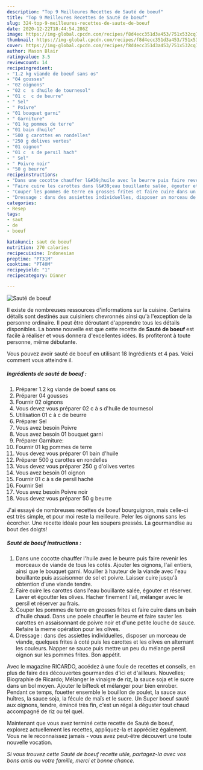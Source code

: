 ```yaml
---
description: "Top 9 Meilleures Recettes de Sauté de boeuf"
title: "Top 9 Meilleures Recettes de Sauté de boeuf"
slug: 324-top-9-meilleures-recettes-de-saute-de-boeuf
date: 2020-12-22T18:44:54.286Z
image: https://img-global.cpcdn.com/recipes/f8d4ecc351d3a453/751x532cq70/saute-de-boeuf-photo-principale-de-la-recette.jpg
thumbnail: https://img-global.cpcdn.com/recipes/f8d4ecc351d3a453/751x532cq70/saute-de-boeuf-photo-principale-de-la-recette.jpg
cover: https://img-global.cpcdn.com/recipes/f8d4ecc351d3a453/751x532cq70/saute-de-boeuf-photo-principale-de-la-recette.jpg
author: Mason Blair
ratingvalue: 3.5
reviewcount: 14
recipeingredient:
- "1.2 kg viande de boeuf sans os"
- "04 gousses"
- "02 oignons"
- "02 c  s dhuile de tournesol"
- "01 c  c de beurre"
- " Sel"
- " Poivre"
- "01 bouquet garni"
- " Garniture"
- "01 kg pommes de terre"
- "01 bain dhuile"
- "500 g carottes en rondelles"
- "250 g dolives vertes"
- "01 oignon"
- "01 c  s de persil hach"
- " Sel"
- " Poivre noir"
- "50 g beurre"
recipeinstructions:
- "Dans une cocotte chauffer l&#39;huile avec le beurre puis faire revenir les morceaux de viande de tous les cotés. Ajouter les oignons, l&#39;ail entiers, ainsi que le bouquet garni. Mouiller à hauteur de la viande avec l&#39;eau bouillante puis assaisonner de sel et poivre. Laisser cuire jusqu&#39;à obtention d&#39;une viande tendre."
- "Faire cuire les carottes dans l&#39;eau bouillante salée, égouter et réserver. Laver et égoutter les olives. Hacher finement l&#39;ail, mélanger avec le persil et réserver au frais."
- "Couper les pommes de terre en grosses frites et faire cuire dans un bain d&#39;huile chaud. Dans une poele chauffer le beurre et faire sauter les carottes en assaisonnant de poivre noir et d&#39;une petite louche de sauce. Refaire la meme opération pour les olives."
- "Dressage : dans des assiettes individuelles, disposer un morceau de viande, quelques frites à coté puis les carottes et les olives en alternant les couleurs. Napper se sauce puis mettre un peu du mélange persil oignon sur les pommes frites. Bon appétit."
categories:
- Resep
tags:
- saut
- de
- boeuf

katakunci: saut de boeuf 
nutrition: 270 calories
recipecuisine: Indonesian
preptime: "PT31M"
cooktime: "PT40M"
recipeyield: "1"
recipecategory: Dinner

---
```



![Sauté de boeuf](https://img-global.cpcdn.com/recipes/f8d4ecc351d3a453/751x532cq70/saute-de-boeuf-photo-principale-de-la-recette.jpg)

Il existe de nombreuses ressources d'informations sur la cuisine. Certains détails sont destinés aux cuisiniers chevronnés ainsi qu'à l'exception de la personne ordinaire. Il peut être déroutant d'apprendre tous les détails disponibles. La bonne nouvelle est que cette recette de <strong> Sauté de boeuf </strong> est facile à réaliser et vous donnera d'excellentes idées. Ils profiteront à toute personne, même débutante.

<!--inarticleads1-->

Vous pouvez avoir sauté de boeuf en utilisant 18 Ingrédients et 4 pas. Voici comment vous atteindre il.

##### Ingrédients de sauté de boeuf :

1. Préparer 1.2 kg viande de boeuf sans os
1. Préparer 04 gousses
1. Fournir 02 oignons
1. Vous devez vous préparer 02 c à s d&#39;huile de tournesol
1. Utilisation 01 c à c de beurre
1. Préparer  Sel
1. Vous avez besoin  Poivre
1. Vous avez besoin 01 bouquet garni
1. Préparer  Garniture:
1. Fournir 01 kg pommes de terre
1. Vous devez vous préparer 01 bain d&#39;huile
1. Préparer 500 g carottes en rondelles
1. Vous devez vous préparer 250 g d&#39;olives vertes
1. Vous avez besoin 01 oignon
1. Fournir 01 c à s de persil haché
1. Fournir  Sel
1. Vous avez besoin  Poivre noir
1. Vous devez vous préparer 50 g beurre


J&#39;ai essayé de nombreuses recettes de boeuf bourguignon, mais celle-ci est très simple, et pour moi reste la meilleure. Peler les oignons sans les écorcher. Une recette idéale pour les soupers pressés. La gourmandise au bout des doigts! 

<!--inarticleads2-->

##### Sauté de boeuf instructions :

1. Dans une cocotte chauffer l&#39;huile avec le beurre puis faire revenir les morceaux de viande de tous les cotés. Ajouter les oignons, l&#39;ail entiers, ainsi que le bouquet garni. Mouiller à hauteur de la viande avec l&#39;eau bouillante puis assaisonner de sel et poivre. Laisser cuire jusqu&#39;à obtention d&#39;une viande tendre.
1. Faire cuire les carottes dans l&#39;eau bouillante salée, égouter et réserver. Laver et égoutter les olives. Hacher finement l&#39;ail, mélanger avec le persil et réserver au frais.
1. Couper les pommes de terre en grosses frites et faire cuire dans un bain d&#39;huile chaud. Dans une poele chauffer le beurre et faire sauter les carottes en assaisonnant de poivre noir et d&#39;une petite louche de sauce. Refaire la meme opération pour les olives.
1. Dressage : dans des assiettes individuelles, disposer un morceau de viande, quelques frites à coté puis les carottes et les olives en alternant les couleurs. Napper se sauce puis mettre un peu du mélange persil oignon sur les pommes frites. Bon appétit.


Avec le magazine RICARDO, accédez à une foule de recettes et conseils, en plus de faire des découvertes gourmandes d&#39;ici et d&#39;ailleurs. Nouvelles; Biographie de Ricardo; Mélanger le vinaigre de riz, la sauce soja et le sucre dans un bol moyen. Ajouter le bifteck et mélanger pour bien enrober. Pendant ce temps, fouetter ensemble le bouillon de poulet, la sauce aux huîtres, la sauce soja, la fécule de maïs et le sucre. Un Super boeuf sauté aux oignons, tendre, émincé très fin, c&#39;est un régal à déguster tout chaud accompagné de riz ou tel quel. 

<!--inarticleads1-->

<p>
Maintenant que vous avez terminé cette recette de Sauté de boeuf, explorez actuellement les recettes, appliquez-la et appréciez également. Vous ne le reconnaissez jamais - vous avez peut-être découvert une toute nouvelle vocation.
</p>

<p>
<i>Si vous trouvez cette Sauté de boeuf recette utile, partagez-la avec vos bons amis ou votre famille, merci et bonne chance.</i>
</p>
